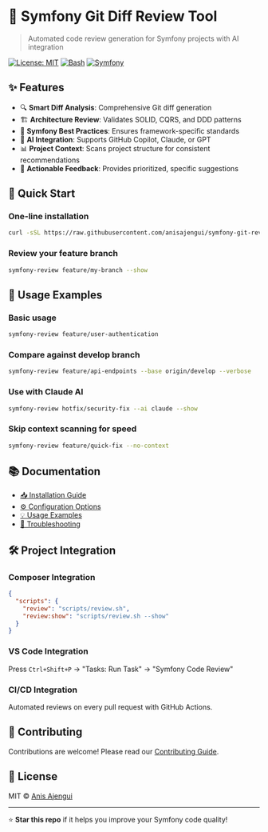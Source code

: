 # 🎯 Symfony Git Diff Review Tool

> Automated code review generation for Symfony projects with AI integration

[![License: MIT](https://img.shields.io/badge/License-MIT-yellow.svg)](https://opensource.org/licenses/MIT)
[![Bash](https://img.shields.io/badge/Bash-4.0+-blue.svg)](https://www.gnu.org/software/bash/)
[![Symfony](https://img.shields.io/badge/Symfony-6.4%2B-green.svg)](https://symfony.com/)

## ✨ Features

- 🔍 **Smart Diff Analysis**: Comprehensive Git diff generation
- 🏗️ **Architecture Review**: Validates SOLID, CQRS, and DDD patterns
- 🔧 **Symfony Best Practices**: Ensures framework-specific standards
- 🤖 **AI Integration**: Supports GitHub Copilot, Claude, or GPT
- 📊 **Project Context**: Scans project structure for consistent recommendations
- 🎯 **Actionable Feedback**: Provides prioritized, specific suggestions

## 🚀 Quick Start


### One-line installation
```bash
curl -sSL https://raw.githubusercontent.com/anisajengui/symfony-git-review/main/utils/install.sh | bash
```
### Review your feature branch
```bash
symfony-review feature/my-branch --show
```

## 📖 Usage Examples


### Basic usage
```bash
symfony-review feature/user-authentication
```
### Compare against develop branch
```bash
symfony-review feature/api-endpoints --base origin/develop --verbose
```
### Use with Claude AI
```bash
symfony-review hotfix/security-fix --ai claude --show
```
### Skip context scanning for speed
```bash
symfony-review feature/quick-fix --no-context
```

## 📚 Documentation

- [📥 Installation Guide](docs/installation.md)
- [⚙️ Configuration Options](docs/configuration.md)
- [💡 Usage Examples](docs/examples.md)
- [🔧 Troubleshooting](docs/troubleshooting.md)

## 🛠️ Project Integration

### Composer Integration
```json
{
  "scripts": {
    "review": "scripts/review.sh",
    "review:show": "scripts/review.sh --show"
  }
}
```

### VS Code Integration
Press `Ctrl+Shift+P` → "Tasks: Run Task" → "Symfony Code Review"

### CI/CD Integration
Automated reviews on every pull request with GitHub Actions.

## 🤝 Contributing

Contributions are welcome! Please read our [Contributing Guide](CONTRIBUTING.md).

## 📄 License

MIT © [Anis Ajengui](LICENSE)

---

⭐ **Star this repo** if it helps you improve your Symfony code quality!

